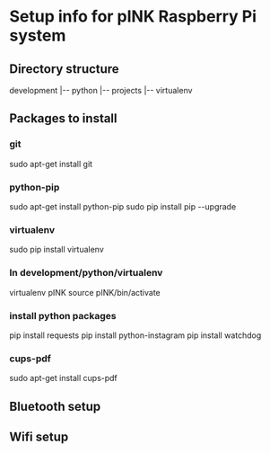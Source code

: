 # Setup info for pINK Raspberry Pi system #

## Directory structure ##

development
|-- python
    |-- projects
    |-- virtualenv

## Packages to install ##

### git ###
sudo apt-get install git

### python-pip ###
sudo apt-get install python-pip
sudo pip install pip --upgrade

### virtualenv ###
sudo pip install virtualenv

### In development/python/virtualenv ###
virtualenv pINK
source pINK/bin/activate

### install python packages ###
pip install requests
pip install python-instagram
pip install watchdog

### cups-pdf ###
sudo apt-get install cups-pdf

## Bluetooth setup ##


## Wifi setup ##

